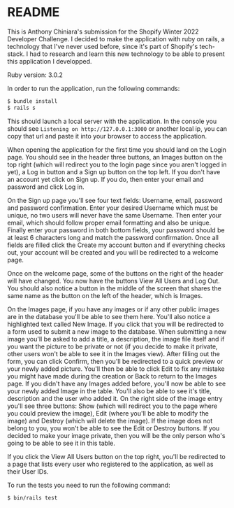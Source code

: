 # README

This is Anthony Chiniara's submission for the Shopify Winter 2022 Developer Challenge. I decided to make the application with ruby on rails, a technology that I've never used before, since it's part of Shopify's tech-stack. I had to research and learn this new technology to be able to present this application I developped.

Ruby version: 3.0.2

In order to run the application, run the following commands:
```sh
$ bundle install
$ rails s
```

This should launch a local server with the application. In the console you should see ``Listening on http://127.0.0.1:3000`` or another local ip, you can copy that url and paste it into your browser to access the application.

When opening the application for the first time you should land on the Login page. You should see in the header three buttons, an Images button on the top right (which will redirect you to the login page since you aren't logged in yet), a Log in button and a Sign up button on the top left. If you don't have an account yet click on Sign up. If you do, then enter your email and password and click Log in.

On the Sign up page you'll see four text fields: Username, email, password and password confirmation. Enter your desired Username which must be unique, no two users will never have the same Username. Then enter your email, which should follow proper email formatting and also be unique. Finally enter your password in both bottom fields, your password should be at least 6 characters long and match the password confirmation. Once all fields are filled click the Create my account button and if everything checks out, your account will be created and you will be redirected to a welcome page.

Once on the welcome page, some of the buttons on the right of the header will have changed. You now have the buttons View All Users and Log Out. You should also notice a button in the middle of the screen that shares the same name as the button on the left of the header, which is Images.

On the Images page, if you have any images or if any other public images are in the database you'll be able to see them here. You'll also notice a highlighted text called New Image. If you click that you will be redirected to a form used to submit a new image to the database. When submitting a new image you'll be asked to add a title, a description, the image file itself and if you want the picture to be private or not (if you decide to make it private, other users won't be able to see it in the Images view). After filling out the form, you can click Confirm, then you'll be redirected to a quick preview or your newly added picture. You'll then be able to click Edit to fix any mistake you might have made during the creation or Back to return to the Images page. If you didn't have any Images added before, you'll now be able to see your newly added Image in the table. You'll also be able to see it's title, description and the user who added it. On the right side of the image entry you'll see three buttons: Show (which will redirect you to the page where you could preview the image), Edit (where you'll be able to modify the image) and Destroy (which will delete the image). If the image does not belong to you, you won't be able to see the Edit or Destroy buttons. If you decided to make your image private, then you will be the only person who's going to be able to see it in this table.

If you click the View All Users button on the top right, you'll be redirected to a page that lists every user who registered to the application, as well as their User IDs.


To run the tests you need to run the following command:
```sh
$ bin/rails test
```

